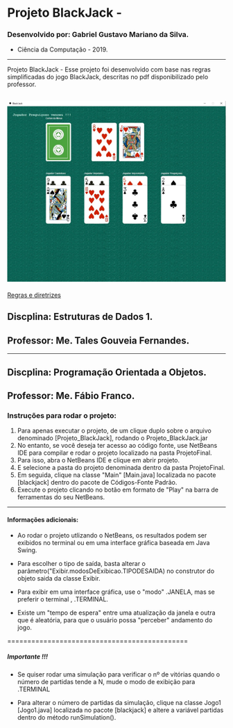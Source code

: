 # Projeto BlackJack - 
### Desenvolvido por: Gabriel Gustavo Mariano da Silva. 

* Ciência da Computação - 2019. 
---
Projeto BlackJack - Esse projeto foi desenvolvido com base nas regras simplificadas do jogo BlackJack, descritas no pdf disponibilizado pelo professor. 

![Preview](./screenshot.jpg "Preview")
---


[Regras e diretrizes](Projeto_Final_ED1.pdf)

##  Discplina: Estruturas de Dados 1.
##  Professor:  Me. Tales Gouveia Fernandes.

---

##  Discplina: Programação Orientada a Objetos.
##  Professor:  Me. Fábio Franco.




### Instruções para rodar o projeto:
1. Para apenas executar o projeto, de um clique duplo sobre o arquivo denominado [Projeto_BlackJack], rodando o Projeto_BlackJack.jar
2. No entanto, se você deseja ter acesso ao código fonte, use NetBeans IDE  para compilar e rodar o projeto localizado na  pasta ProjetoFinal.
3. Para isso, abra o NetBeans IDE e clique em abrir projeto.
4. E selecione a pasta do projeto denominada [](Projeto_BlackJack) dentro da pasta ProjetoFinal.
5. Em seguida, clique na classe "Main" [Main.java] localizada no pacote [blackjack] dentro do pacote de Códigos-Fonte Padrão.
6. Execute o projeto clicando no botão em formato de "Play" na barra de ferramentas do seu  NetBeans.

---

#### Informações adicionais: 

* Ao rodar o projeto utlizando o NetBeans, os resultados podem ser exibidos no terminal ou em uma interface gráfica baseada em Java Swing.

* Para escolher o tipo de saída, basta alterar o parâmetro("Exibir.modosDeExibicao.TIPODESAIDA) no construtor do objeto saida da classe Exibir.

* Para exibir em uma interface gráfica, use o "modo" .JANELA, mas se preferir o terminal , .TERMINAL.

* Existe um "tempo de espera" entre uma atualização da janela e outra que é aleatória, para que o usuário possa "perceber" andamento do jogo.

=============================================
##### Importante !!!

* Se quiser rodar uma simulação para verificar o nº de vitórias quando o número de partidas tende a N, mude o modo de exibição para .TERMINAL

* Para alterar o número de partidas da simulação, clique na classe Jogo1 [Jogo1.java] localizada no pacote [blackjack]  e altere a variável partidas dentro do método runSimulation().



